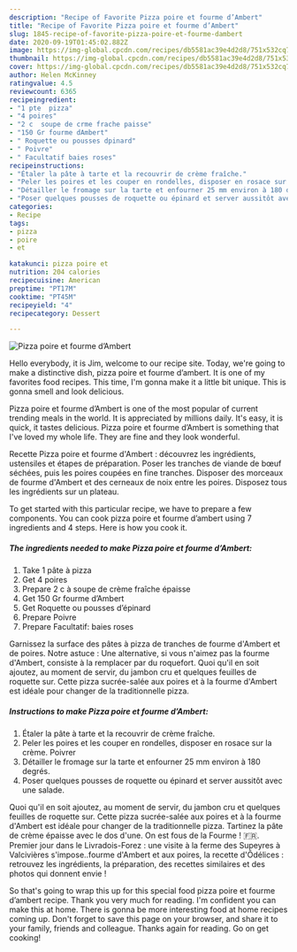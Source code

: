 ```yaml
---
description: "Recipe of Favorite Pizza poire et fourme d’Ambert"
title: "Recipe of Favorite Pizza poire et fourme d’Ambert"
slug: 1845-recipe-of-favorite-pizza-poire-et-fourme-dambert
date: 2020-09-19T01:45:02.882Z
image: https://img-global.cpcdn.com/recipes/db5581ac39e4d2d8/751x532cq70/pizza-poire-et-fourme-dambert-photo-principale-de-la-recette.jpg
thumbnail: https://img-global.cpcdn.com/recipes/db5581ac39e4d2d8/751x532cq70/pizza-poire-et-fourme-dambert-photo-principale-de-la-recette.jpg
cover: https://img-global.cpcdn.com/recipes/db5581ac39e4d2d8/751x532cq70/pizza-poire-et-fourme-dambert-photo-principale-de-la-recette.jpg
author: Helen McKinney
ratingvalue: 4.5
reviewcount: 6365
recipeingredient:
- "1 pte  pizza"
- "4 poires"
- "2 c  soupe de crme frache paisse"
- "150 Gr fourme dAmbert"
- " Roquette ou pousses dpinard"
- " Poivre"
- " Facultatif baies roses"
recipeinstructions:
- "Étaler la pâte à tarte et la recouvrir de crème fraîche."
- "Peler les poires et les couper en rondelles, disposer en rosace sur la crème. Poivrer"
- "Détailler le fromage sur la tarte et enfourner 25 mm environ à 180 degrés."
- "Poser quelques pousses de roquette ou épinard et server aussitôt avec une salade."
categories:
- Recipe
tags:
- pizza
- poire
- et

katakunci: pizza poire et 
nutrition: 204 calories
recipecuisine: American
preptime: "PT17M"
cooktime: "PT45M"
recipeyield: "4"
recipecategory: Dessert

---
```



![Pizza poire et fourme d’Ambert](https://img-global.cpcdn.com/recipes/db5581ac39e4d2d8/751x532cq70/pizza-poire-et-fourme-dambert-photo-principale-de-la-recette.jpg)

Hello everybody, it is Jim, welcome to our recipe site. Today, we're going to make a distinctive dish, pizza poire et fourme d’ambert. It is one of my favorites food recipes. This time, I'm gonna make it a little bit unique. This is gonna smell and look delicious.

Pizza poire et fourme d’Ambert is one of the most popular of current trending meals in the world. It is appreciated by millions daily. It's easy, it is quick, it tastes delicious. Pizza poire et fourme d’Ambert is something that I've loved my whole life. They are fine and they look wonderful.

Recette Pizza poire et fourme d&#39;Ambert : découvrez les ingrédients, ustensiles et étapes de préparation. Poser les tranches de viande de bœuf séchées, puis les poires coupées en fine tranches. Disposer des morceaux de fourme d&#39;Ambert et des cerneaux de noix entre les poires. Disposez tous les ingrédients sur un plateau.


To get started with this particular recipe, we have to prepare a few components. You can cook pizza poire et fourme d’ambert using 7 ingredients and 4 steps. Here is how you cook it.

<!--inarticleads1-->

##### The ingredients needed to make Pizza poire et fourme d’Ambert:

1. Take 1 pâte à pizza
1. Get 4 poires
1. Prepare 2 c à soupe de crème fraîche épaisse
1. Get 150 Gr fourme d’Ambert
1. Get  Roquette ou pousses d’épinard
1. Prepare  Poivre
1. Prepare  Facultatif: baies roses


Garnissez la surface des pâtes à pizza de tranches de fourme d&#39;Ambert et de poires. Notre astuce : Une alternative, si vous n&#39;aimez pas la fourme d&#39;Ambert, consiste à la remplacer par du roquefort. Quoi qu&#39;il en soit ajoutez, au moment de servir, du jambon cru et quelques feuilles de roquette sur. Cette pizza sucrée-salée aux poires et à la fourme d&#39;Ambert est idéale pour changer de la traditionnelle pizza. 

<!--inarticleads2-->

##### Instructions to make Pizza poire et fourme d’Ambert:

1. Étaler la pâte à tarte et la recouvrir de crème fraîche.
1. Peler les poires et les couper en rondelles, disposer en rosace sur la crème. Poivrer
1. Détailler le fromage sur la tarte et enfourner 25 mm environ à 180 degrés.
1. Poser quelques pousses de roquette ou épinard et server aussitôt avec une salade.


Quoi qu&#39;il en soit ajoutez, au moment de servir, du jambon cru et quelques feuilles de roquette sur. Cette pizza sucrée-salée aux poires et à la fourme d&#39;Ambert est idéale pour changer de la traditionnelle pizza. Tartinez la pâte de crème épaisse avec le dos d&#39;une. On est fous de la Fourme ! 🇫🇷. Premier jour dans le Livradois-Forez : une visite à la ferme des Supeyres à Valcivières s&#39;impose..fourme d&#39;Ambert et aux poires, la recette d&#39;Ôdélices : retrouvez les ingrédients, la préparation, des recettes similaires et des photos qui donnent envie ! 

So that's going to wrap this up for this special food pizza poire et fourme d’ambert recipe. Thank you very much for reading. I'm confident you can make this at home. There is gonna be more interesting food at home recipes coming up. Don't forget to save this page on your browser, and share it to your family, friends and colleague. Thanks again for reading. Go on get cooking!

